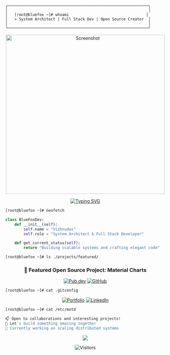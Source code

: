 ```ascii
┌──────────────────────────────────────────────────────────────┐
│                                                              │
│   [root@bluefox ~]# whoami                                  │
│   > System Architect | Full Stack Dev | Open Source Creator  │
│                                                              │
└──────────────────────────────────────────────────────────────┘
```


<div align="center">
  <img src="https://mir-s3-cdn-cf.behance.net/project_modules/hd/06f21a161921919.63cd7887d0a70.gif" alt="Screenshot" width="500">
</div>

<div align="center">
  
[![Typing SVG](https://readme-typing-svg.demolab.com?font=Fira+Code&size=32&duration=2800&pause=2000&color=07D9C4&center=true&vCenter=true&width=940&lines=Welcome+to+my+digital+workshop!;Full+Stack+%7C+System+Design+%7C+Open+Source)](https://git.io/typing-svg)

</div>

```bash
[root@bluefox ~]# neofetch
```

<div align="left">

```python
class BlueFoxDev:
    def __init__(self):
        self.name = "Vishnudas"
        self.role = "System Architect & Full Stack Developer"

    def get_current_status(self):
        return "Building scalable systems and crafting elegant code"
```

</div>

```bash
[root@bluefox ~]# ls ./projects/featured/
```

<div align="center">

### 🌟 Featured Open Source Project: Material Charts
[![Pub.dev](https://img.shields.io/badge/pub.dev-material_charts-0B688C?style=for-the-badge&logo=dart&logoColor=white)](https://pub.dev/packages/material_charts)
[![GitHub](https://img.shields.io/badge/GitHub-Repository-F25C93?style=for-the-badge&logo=github&logoColor=white)](https://github.com/vishnudas-bluefox/material_charts)

</div>

```bash
[root@bluefox ~]# cat .gitconfig
```

<div align="center">

[![Portfolio](https://img.shields.io/badge/Portfolio-07D9C4?style=for-the-badge&logo=firefox&logoColor=white)](https://vishnudas.netlify.app)
[![LinkedIn](https://img.shields.io/badge/LinkedIn-0B688C?style=for-the-badge&logo=linkedin&logoColor=white)](https://www.linkedin.com/in/vishnudas-bluefox)

</div>

```bash
[root@bluefox ~]# cat /etc/motd

📫 Open to collaborations and interesting projects!
🌟 Let's build something amazing together
🚀 Currently working on scaling distributed systems
```

<div align="center">

<img src="https://github-readme-stats.vercel.app/api?username=vishnudas-bluefox&show_icons=true&title_color=F25C93&text_color=07D9C4&icon_color=F22797&bg_color=111826&hide_border=true" />

![Visitors](https://api.visitorbadge.io/api/visitors?path=vishnudas-bluefox&label=Visitors&labelColor=111826&countColor=F25C93)

</div>
